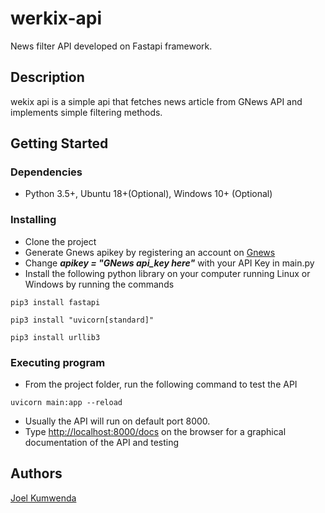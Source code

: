 # werkix-api

News filter API developed on Fastapi framework.

## Description

wekix api is a simple api that fetches news article from GNews API and implements simple filtering methods.

## Getting Started

### Dependencies

* Python 3.5+, Ubuntu 18+(Optional), Windows 10+ (Optional)

### Installing

* Clone the project
* Generate Gnews apikey by registering an account on [Gnews](https://gnews.io/)
* Change ***apikey = "GNews api_key here"*** with your API Key in main.py
* Install the following python library on your computer running Linux or Windows by running the commands 
```
pip3 install fastapi

pip3 install "uvicorn[standard]"

pip3 install urllib3
```

### Executing program
* From the project folder, run the following command to test the API
```
uvicorn main:app --reload
```

* Usually the API will run on default port 8000.
* Type [http://localhost:8000/docs](http://localhost:8000/docs) on the browser for a graphical documentation of the API and testing 

## Authors
[Joel Kumwenda](https://www.linkedin.com/in/joel-kumwenda/)
